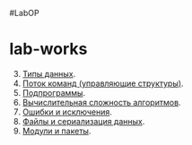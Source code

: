 #LabOP
# lab-works



3. [Типы данных]().
4. [Поток команд (управляющие структуры)](https://colab.research.google.com/drive/1KCNt81wDTYyzkf7moRJFaCiTF8i9iq8r?hl=ru#scrollTo=2a-89GQNEi6V).
5. [Подпрограммы](https://colab.research.google.com/drive/1KjAdh1LhrmapMzl0YFFcoNwY6q-KPT_i?usp=sharing).
6. [Вычислительная сложность алгоритмов](https://colab.research.google.com/drive/1S5IktzhtgBIoEubIy4mMStX9h6aEuK8J?usp=sharing).
7. [Ошибки и исключения](https://colab.research.google.com/drive/1-mRxSdf5GB-YaHjC2r1mLvxh85v780gl?usp=sharing).
8. [Файлы и сериализация данных](https://colab.research.google.com/drive/1C2SOqHKxBytPpkxqy3YuGWlRFKhyGoul?usp=sharing).
9. [Модули и пакеты]().
